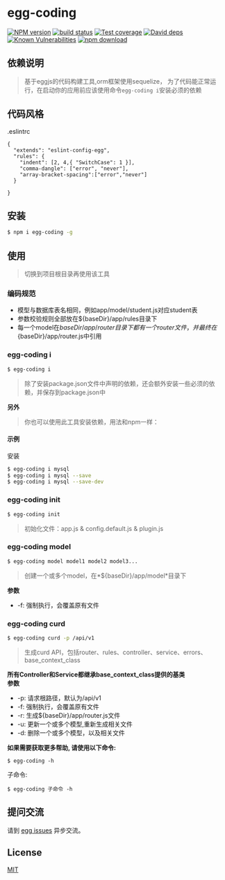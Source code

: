 # egg-coding

[![NPM version][npm-image]][npm-url]
[![build status][travis-image]][travis-url]
[![Test coverage][codecov-image]][codecov-url]
[![David deps][david-image]][david-url]
[![Known Vulnerabilities][snyk-image]][snyk-url]
[![npm download][download-image]][download-url]

[npm-image]: https://img.shields.io/npm/v/egg-coding.svg?style=flat-square
[npm-url]: https://npmjs.org/package/egg-coding
[travis-image]: https://img.shields.io/travis/eggjs/egg-coding.svg?style=flat-square
[travis-url]: https://travis-ci.org/eggjs/egg-coding
[codecov-image]: https://img.shields.io/codecov/c/github/eggjs/egg-coding.svg?style=flat-square
[codecov-url]: https://codecov.io/github/eggjs/egg-coding?branch=master
[david-image]: https://img.shields.io/david/eggjs/egg-coding.svg?style=flat-square
[david-url]: https://david-dm.org/eggjs/egg-coding
[snyk-image]: https://snyk.io/test/npm/egg-coding/badge.svg?style=flat-square
[snyk-url]: https://snyk.io/test/npm/egg-coding
[download-image]: https://img.shields.io/npm/dm/egg-coding.svg?style=flat-square
[download-url]: https://npmjs.org/package/egg-coding

<!--
Description here.
-->

## 依赖说明

>基于eggjs的代码构建工具,orm框架使用sequelize，
为了代码能正常运行，在启动你的应用前应该使用命令`egg-coding i`安装必须的依赖

## 代码风格
.eslintrc
```
{
  "extends": "eslint-config-egg",
  "rules": {
    "indent": [2, 4,{ "SwitchCase": 1 }],
    "comma-dangle": ["error", "never"],
    "array-bracket-spacing":["error","never"]
  }
  
}

```

## 安装

```bash
$ npm i egg-coding -g
```

## 使用
>切换到项目根目录再使用该工具
### 编码规范
- 模型与数据库表名相同，例如app/model/student.js对应student表
- 参数校验规则全部放在${baseDir}/app/rules目录下
- 每一个model在${baseDir}/app/router目录下都有一个router文件，并最终在${baseDir}/app/router.js中引用

### egg-coding i
```bash
$ egg-coding i
```
>除了安装package.json文件中声明的依赖，还会额外安装一些必须的依赖，并保存到package.json中

**另外**
>你也可以使用此工具安装依赖，用法和npm一样：

#### 示例
安装
```bash
$ egg-coding i mysql
$ egg-coding i mysql --save
$ egg-coding i mysql --save-dev
```
### egg-coding init
```bash
$ egg-coding init
```
>初始化文件：app.js & config.default.js & plugin.js
### egg-coding model
```bash
$ egg-coding model model1 model2 model3...
```
>创建一个或多个model，在*${baseDir}/app/model*目录下

**参数**
- -f: 强制执行，会覆盖原有文件
### egg-coding curd
```bash
$ egg-coding curd -p /api/v1
```
>生成curd API，包括router、rules、controller、service、errors、base_context_class

**所有Controller和Service都继承base_context_class提供的基类**  
**参数**  
-   -p: 请求根路径，默认为/api/v1
-   -f: 强制执行，会覆盖原有文件
-   -r: 生成${baseDir}/app/router.js文件
-   -u: 更新一个或多个模型,重新生成相关文件
-   -d: 删除一个或多个模型，以及相关文件

**如果需要获取更多帮助, 请使用以下命令:**
```
$ egg-coding -h
```
子命令:
```
$ egg-coding 子命令 -h
```
## 提问交流
请到 [egg issues](https://github.com/iamljw/egg-coding/issues) 异步交流。

## License

[MIT](LICENSE)
